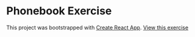 # Phonebook Exercise
This project was bootstrapped with [Create React App](https://github.com/facebook/create-react-app).
[View this exercise](https://full-stack-open-submissions-notes.vercel.app)

